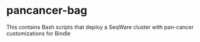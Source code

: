 pancancer-bag
=============

This contains Bash scripts that deploy a SeqWare cluster with pan-cancer customizations for Bindle
